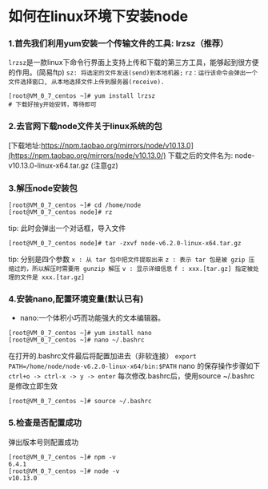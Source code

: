 # 如何在linux环境下安装node

### 1.首先我们利用yum安装一个传输文件的工具: lrzsz（推荐） 
`lrzsz`是一款linux下命令行界面上支持上传和下载的第三方工具，能够起到很方便的作用。(简易ftp)
`sz: 将选定的文件发送(send)到本地机器;`
`rz：运行该命令会弹出一个文件选择窗口, 从本地选择文件上传到服务器(receive).`
```
[root@VM_0_7_centos ~]# yum install lrzsz
# 下载好按y开始安转，等待即可
```

### 2.去官网下载node文件关于linux系统的包 
[下载地址:https://npm.taobao.org/mirrors/node/v10.13.0](https://npm.taobao.org/mirrors/node/v10.13.0/)
下载之后的文件名为:  node-v10.13.0-linux-x64.tar.gz  (注意gz)

### 3.解压node安装包
```
[root@VM_0_7_centos ~]# cd /home/node
[root@VM_0_7_centos node]# rz
```
tip: 此时会弹出一个对话框，导入文件
```
[root@VM_0_7_centos node]# tar -zxvf node-v6.2.0-linux-x64.tar.gz
```
tip: 分别是四个参数
`x : 从 tar 包中把文件提取出来`
`z : 表示 tar 包是被 gzip 压缩过的，所以解压时需要用 gunzip 解压`
`v : 显示详细信息`
`f : xxx.[tar.gz] 指定被处理的文件是 xxx.[tar.gz]`


### 4.安装nano,配置环境变量(默认已有)
* nano:一个体积小巧而功能强大的文本编辑器。
```
[root@VM_0_7_centos ~]# yum install nano
[root@VM_0_7_centos ~]# nano ~/.bashrc
```
在打开的.bashrc文件最后将配置加进去（非软连接）
`export PATH=/home/node/node-v6.2.0-linux-x64/bin:$PATH`
nano 的保存操作步骤如下
`ctrl+o -> ctrl-x -> y -> enter`
每次修改.bashrc后，使用source ~/.bashrc 是修改立即生效
```
[root@VM_0_7_centos ~]# source ~/.bashrc
```

### 5.检查是否配置成功
弹出版本号则配置成功
```
[root@VM_0_7_centos ~]# npm -v
6.4.1
[root@VM_0_7_centos ~]# node -v
v10.13.0
```